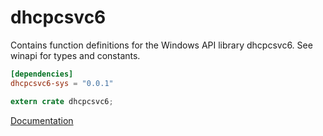 # dhcpcsvc6 #
Contains function definitions for the Windows API library dhcpcsvc6. See winapi for types and constants.

```toml
[dependencies]
dhcpcsvc6-sys = "0.0.1"
```

```rust
extern crate dhcpcsvc6;
```

[Documentation](https://retep998.github.io/doc/winapi/dhcpcsvc6/)
